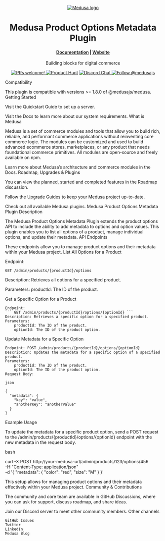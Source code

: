 <p align="center">
  <a href="https://www.medusajs.com">
  <picture>
    <source media="(prefers-color-scheme: dark)" srcset="https://user-images.githubusercontent.com/59018053/229103275-b5e482bb-4601-46e6-8142-244f531cebdb.svg">
    <source media="(prefers-color-scheme: light)" srcset="https://user-images.githubusercontent.com/59018053/229103726-e5b529a3-9b3f-4970-8a1f-c6af37f087bf.svg">
    <img alt="Medusa logo" src="https://user-images.githubusercontent.com/59018053/229103726-e5b529a3-9b3f-4970-8a1f-c6af37f087bf.svg">
    </picture>
  </a>
</p>
<h1 align="center">
  Medusa Product Options Metadata Plugin
</h1>
<h4 align="center">
  <a href="https://docs.medusajs.com">Documentation</a> |
  <a href="https://www.medusajs.com">Website</a>
</h4>
<p align="center">
  Building blocks for digital commerce
</p>
<p align="center">
  <a href="https://github.com/medusajs/medusa/blob/master/CONTRIBUTING.md">
    <img src="https://img.shields.io/badge/PRs-welcome-brightgreen.svg?style=flat" alt="PRs welcome!" />
  </a>
    <a href="https://www.producthunt.com/posts/medusa"><img src="https://img.shields.io/badge/Product%20Hunt-%231%20Product%20of%20the%20Day-%23DA552E" alt="Product Hunt"></a>
  <a href="https://discord.gg/xpCwq3Kfn8">
    <img src="https://img.shields.io/badge/chat-on%20discord-7289DA.svg" alt="Discord Chat" />
  </a>
  <a href="https://twitter.com/intent/follow?screen_name=medusajs">
    <img src="https://img.shields.io/twitter/follow/medusajs.svg?label=Follow%20@medusajs" alt="Follow @medusajs" />
  </a>
</p>
Compatibility

This plugin is compatible with versions >= 1.8.0 of @medusajs/medusa.
Getting Started

Visit the Quickstart Guide to set up a server.

Visit the Docs to learn more about our system requirements.
What is Medusa

Medusa is a set of commerce modules and tools that allow you to build rich, reliable, and performant commerce applications without reinventing core commerce logic. The modules can be customized and used to build advanced ecommerce stores, marketplaces, or any product that needs foundational commerce primitives. All modules are open-source and freely available on npm.

Learn more about Medusa’s architecture and commerce modules in the Docs.
Roadmap, Upgrades & Plugins

You can view the planned, started and completed features in the Roadmap discussion.

Follow the Upgrade Guides to keep your Medusa project up-to-date.

Check out all available Medusa plugins.
Medusa Product Options Metadata Plugin
Description

The Medusa Product Options Metadata Plugin extends the product options API to include the ability to add metadata to options and option values. This plugin enables you to list all options of a product, manage individual options, and update their metadata.
API Endpoints

These endpoints allow you to manage product options and their metadata within your Medusa project.
List All Options for a Product

Endpoint: 

	GET /admin/products/{productId}/options

Description: Retrieves all options for a specified product.

Parameters:
    productId: The ID of the product.

Get a Specific Option for a Product

    Endpoint: 
	``` GET /admin/products/{productId}/options/{optionId} ```
    Description: Retrieves a specific option for a specified product.
    Parameters:
        productId: The ID of the product.
        optionId: The ID of the product option.

Update Metadata for a Specific Option

    Endpoint: POST /admin/products/{productId}/options/{optionId}
    Description: Updates the metadata for a specific option of a specified product.
    Parameters:
        productId: The ID of the product.
        optionId: The ID of the product option.
    Request Body:

    json

    {
      "metadata": {
        "key": "value",
        "anotherKey": "anotherValue"
      }
    }

Example Usage

To update the metadata for a specific product option, send a POST request to the /admin/products/{productId}/options/{optionId} endpoint with the new metadata in the request body.

bash

curl -X POST http://your-medusa-url/admin/products/123/options/456 \
-H "Content-Type: application/json" \
-d '{
  "metadata": {
    "color": "red",
    "size": "M"
  }
}'

This setup allows for managing product options and their metadata effectively within your Medusa project.
Community & Contributions

The community and core team are available in GitHub Discussions, where you can ask for support, discuss roadmap, and share ideas.

Join our Discord server to meet other community members.
Other channels

    GitHub Issues
    Twitter
    LinkedIn
    Medusa Blog